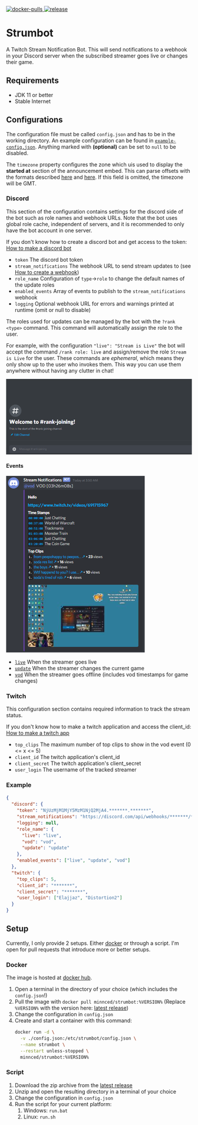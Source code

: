[live-event]: https://raw.githubusercontent.com/MinnDevelopment/strumbot/master/assets/readme/live-event.png
[update-event]: https://raw.githubusercontent.com/MinnDevelopment/strumbot/master/assets/readme/update-event.png
[vod-event]: https://raw.githubusercontent.com/MinnDevelopment/strumbot/master/assets/readme/vod-event.png
[rank-joining]: https://raw.githubusercontent.com/MinnDevelopment/strumbot/patch-slash-commands/assets/readme/rank-joining.gif
[example-config]: https://github.com/MinnDevelopment/strumbot/blob/master/example-config.json

[ ![docker-pulls](https://img.shields.io/docker/pulls/minnced/strumbot) ](https://hub.docker.com/r/minnced/strumbot)
[ ![release](https://img.shields.io/github/v/tag/minndevelopment/strumbot) ](https://github.com/MinnDevelopment/strumbot/releases/latest)

# Strumbot

A Twitch Stream Notification Bot. This will send notifications to a webhook in your Discord server when the subscribed streamer goes live or changes their game.

## Requirements

- JDK 11 or better
- Stable Internet

## Configurations

The configuration file must be called `config.json` and has to be in the working directory. An example configuration can be found in [`example-config.json`][example-config].
Anything marked with **(optional)** can be set to `null` to be disabled.

The `timezone` property configures the zone which uis used to display the **started at** section of the announcement embed.
This can parse offsets with the formats described [here](https://docs.oracle.com/javase/8/docs/api/java/time/ZoneId.html#of-java.lang.String-) and [here](https://docs.oracle.com/javase/8/docs/api/java/time/ZoneId.html#SHORT_IDS).
If this field is omitted, the timezone will be GMT.

### Discord

This section of the configuration contains settings for the discord side of the bot such as role names and webhook URLs.
Note that the bot uses global role cache, independent of servers, and it is recommended to only have the bot account in one server.

If you don't know how to create a discord bot and get access to the token: [How to make a discord bot](https://github.com/MinnDevelopment/strumbot/blob/master/guides/HOW_TO_CREATE_A_BOT.md)

- `token` The discord bot token
- `stream_notifications` The webhook URL to send stream updates to (see [How to create a webhook](https://github.com/MinnDevelopment/strumbot/blob/master/guides/HOW_TO_CREATE_A_WEBHOOK.md))
- `role_name` Configuration of `type`->`role` to change the default names of the update roles
- `enabled_events` Array of events to publish to the `stream_notifications` webhook
- `logging` Optional webhook URL for errors and warnings printed at runtime (omit or null to disable)

The roles used for updates can be managed by the bot with the `?rank <type>` command.
This command will automatically assign the role to the user.

For example, with the configuration `"live": "Stream is Live"` the bot will accept the command `/rank role: live` and assign/remove the role `Stream is Live` for the user.
These commands are *ephemeral*, which means they only show up to the user who invokes them. This way you can use them anywhere without having any clutter in chat!

![rank-joining.gif][rank-joining]


#### Events

![vod-event.png][vod-event]

- [`live`][live-event] When the streamer goes live
- [`update`][update-event] When the streamer changes the current game
- [`vod`][vod-event] When the streamer goes offline (includes vod timestamps for game changes)

### Twitch

This configuration section contains required information to track the stream status.

If you don't know how to make a twitch application and access the client_id: [How to make a twitch app](https://github.com/MinnDevelopment/strumbot/blob/master/guides/HOW_TO_CREATE_A_TWITCH_APP.md)

- `top_clips` The maximum number of top clips to show in the vod event (0 <= x <= 5)
- `client_id` The twitch application's client_id
- `client_secret` The twitch application's client_secret
- `user_login` The username of the tracked streamer

### Example

```json
{
  "discord": {
    "token": "NjUzMjM1MjY5MzM1NjQ2MjA4.*******.*******",
    "stream_notifications": "https://discord.com/api/webhooks/*******/******",
    "logging": null,
    "role_name": {
      "live": "live",
      "vod": "vod",
      "update": "update"
    },
    "enabled_events": ["live", "update", "vod"]
  },
  "twitch": {
    "top_clips": 5,
    "client_id": "*******",
    "client_secret": "*******",
    "user_login": ["Elajjaz", "Distortion2"]
  }
}
```

## Setup

Currently, I only provide 2 setups. Either [docker](https://hub.docker.com) or through a script.
I'm open for pull requests that introduce more or better setups.

### Docker

The image is hosted at [docker hub](https://hub.docker.com/r/minnced/strumbot).

1. Open a terminal in the directory of your choice (which includes the `config.json`!)
1. Pull the image with `docker pull minnced/strumbot:%VERSION%` (Replace `%VERSION%` with the version here: [latest release](https://github.com/MinnDevelopment/strumbot/releases/latest))
1. Change the configuration in `config.json`
1. Create and start a container with this command:
    ```sh
    docker run -d \
      -v ./config.json:/etc/strumbot/config.json \
      --name strumbot \
      --restart unless-stopped \
      minnced/strumbot:%VERSION%
   ```

### Script

1. Download the zip archive from the [latest release](https://github.com/MinnDevelopment/strumbot/releases/latest)
1. Unzip and open the resulting directory in a terminal of your choice
1. Change the configuration in `config.json`
1. Run the script for your current platform:
    1. Windows: `run.bat`
    1. Linux: `run.sh`
